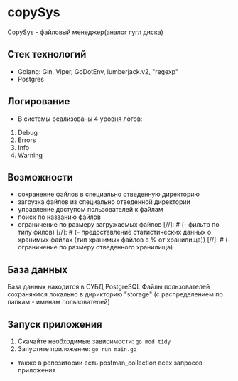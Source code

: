 # copySys

CopySys - файловый менеджер(аналог гугл диска)

## Стек технологий
- Golang: Gin, Viper, GoDotEnv, lumberjack.v2, "regexp"
- Postgres

## Логирование
* В системы реализованы 4 уровня логов:
1. Debug
2. Errors
3. Info
4. Warning

## Возможности
- сохранение файлов в специально отведенную директорию
- загрузка файлов из специально отведенной директории
- управление доступом пользователей к файлам
- поиск по названию файлов
- ограничение по размеру загружаемых файлов
[//]: # (- фильтр по типу фйлов)
[//]: # (- предоставление статистических данных о хранимых файлах &#40;тип хранимых файлов в % от хранилища&#41;)
[//]: # (- ограничение по размеру отведенного хранилища)

## База данных
База данных находится в СУБД PostgreSQL
Файлы пользователей сохраняются локально в дирикторию "storage" 
(с распределением по папкам - именам пользователей)


## Запуск приложения
1. Скачайте необходимые зависимости: `go mod tidy`
2. Запустите приложение: `go run main.go`
* также в репозитории есть postman_collection всех запросов приложения 
